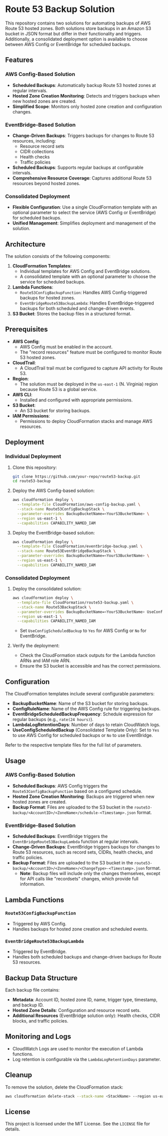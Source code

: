 # Route 53 Backup Solution

This repository contains two solutions for automating backups of AWS Route 53 hosted zones. Both solutions store backups in an Amazon S3 bucket in JSON format but differ in their functionality and triggers. Additionally, a consolidated deployment option is available to choose between AWS Config or EventBridge for scheduled backups.

## Features

### AWS Config-Based Solution
- **Scheduled Backups**: Automatically backup Route 53 hosted zones at regular intervals.
- **Hosted Zone Creation Monitoring**: Detects and triggers backups when new hosted zones are created.
- **Simplified Scope**: Monitors only hosted zone creation and configuration changes.

### EventBridge-Based Solution
- **Change-Driven Backups**: Triggers backups for changes to Route 53 resources, including:
  - Resource record sets
  - CIDR collections
  - Health checks
  - Traffic policies
- **Scheduled Backups**: Supports regular backups at configurable intervals.
- **Comprehensive Resource Coverage**: Captures additional Route 53 resources beyond hosted zones.

### Consolidated Deployment
- **Flexible Configuration**: Use a single CloudFormation template with an optional parameter to select the service (AWS Config or EventBridge) for scheduled backups.
- **Unified Management**: Simplifies deployment and management of the solution.

## Architecture

The solution consists of the following components:
1. **CloudFormation Templates**:
   - Individual templates for AWS Config and EventBridge solutions.
   - A consolidated template with an optional parameter to choose the service for scheduled backups.
2. **Lambda Functions**:
   - `Route53ConfigBackupFunction`: Handles AWS Config-triggered backups for hosted zones.
   - `EventBridgeRoute53BackupLambda`: Handles EventBridge-triggered backups for both scheduled and change-driven events.
3. **S3 Bucket**: Stores the backup files in a structured format.

## Prerequisites

- **AWS Config**:
  - AWS Config must be enabled in the account.
  - The "record resources" feature must be configured to monitor Route 53 hosted zones.
- **CloudTrail**:
  - A CloudTrail trail must be configured to capture API activity for Route 53.
- **Region**:
  - The solution must be deployed in the `us-east-1` (N. Virginia) region because Route 53 is a global service.
- **AWS CLI**:
  - Installed and configured with appropriate permissions.
- **S3 Bucket**:
  - An S3 bucket for storing backups.
- **IAM Permissions**:
  - Permissions to deploy CloudFormation stacks and manage AWS resources.

## Deployment

### Individual Deployment
1. Clone this repository:
   ```bash
   git clone https://github.com/your-repo/route53-backup.git
   cd route53-backup
   ```

2. Deploy the AWS Config-based solution:
   ```bash
   aws cloudformation deploy \
     --template-file CloudFormation/aws-config-backup.yaml \
     --stack-name Route53ConfigBackupStack \
     --parameter-overrides BackupBucketName=<YourS3BucketName> \
     --region us-east-1 \
     --capabilities CAPABILITY_NAMED_IAM
   ```

3. Deploy the EventBridge-based solution:
   ```bash
   aws cloudformation deploy \
     --template-file CloudFormation/eventbridge-backup.yaml \
     --stack-name Route53EventBridgeBackupStack \
     --parameter-overrides BackupBucketName=<YourS3BucketName> \
     --region us-east-1 \
     --capabilities CAPABILITY_NAMED_IAM
   ```

### Consolidated Deployment
1. Deploy the consolidated solution:
   ```bash
   aws cloudformation deploy \
     --template-file CloudFormation/route53-backup.yaml \
     --stack-name Route53BackupStack \
     --parameter-overrides BackupBucketName=<YourS3BucketName> UseConfigScheduledBackup=Yes \
     --region us-east-1 \
     --capabilities CAPABILITY_NAMED_IAM
   ```

   - Set `UseConfigScheduledBackup` to `Yes` for AWS Config or `No` for EventBridge.

2. Verify the deployment:
   - Check the CloudFormation stack outputs for the Lambda function ARNs and IAM role ARN.
   - Ensure the S3 bucket is accessible and has the correct permissions.

## Configuration

The CloudFormation templates include several configurable parameters:
- **BackupBucketName**: Name of the S3 bucket for storing backups.
- **ConfigRuleName**: Name of the AWS Config rule for triggering backups.
- **EventBridgeScheduledBackupFrequency**: Schedule expression for regular backups (e.g., `rate(24 hours)`).
- **LambdaLogRetentionDays**: Number of days to retain CloudWatch logs.
- **UseConfigScheduledBackup** (Consolidated Template Only): Set to `Yes` to use AWS Config for scheduled backups or `No` to use EventBridge.

Refer to the respective template files for the full list of parameters.

## Usage

### AWS Config-Based Solution
- **Scheduled Backups**: AWS Config triggers the `Route53ConfigBackupFunction` based on a configured schedule.
- **Hosted Zone Creation Monitoring**: Backups are triggered when new hosted zones are created.
- **Backup Format**: Files are uploaded to the S3 bucket in the `route53-backup/<AccountID>/<ZoneName>/schedule-<Timestamp>.json` format.

### EventBridge-Based Solution
- **Scheduled Backups**: EventBridge triggers the `EventBridgeRoute53BackupLambda` function at regular intervals.
- **Change-Driven Backups**: EventBridge triggers backups for changes to Route 53 resources, such as record sets, CIDRs, health checks, and traffic policies.
- **Backup Format**: Files are uploaded to the S3 bucket in the `route53-backup/<AccountID>/<ZoneName>/<ChangeType>-<Timestamp>.json` format.
  - **Note**: Backup files will include only the changes themselves, except for API calls like "recordsets" changes, which provide full information.

## Lambda Functions

### `Route53ConfigBackupFunction`
- Triggered by AWS Config.
- Handles backups for hosted zone creation and scheduled events.

### `EventBridgeRoute53BackupLambda`
- Triggered by EventBridge.
- Handles both scheduled backups and change-driven backups for Route 53 resources.

## Backup Data Structure

Each backup file contains:
- **Metadata**: Account ID, hosted zone ID, name, trigger type, timestamp, and backup ID.
- **Hosted Zone Details**: Configuration and resource record sets.
- **Additional Resources** (EventBridge solution only): Health checks, CIDR blocks, and traffic policies.

## Monitoring and Logs

- CloudWatch Logs are used to monitor the execution of Lambda functions.
- Log retention is configurable via the `LambdaLogRetentionDays` parameter.

## Cleanup

To remove the solution, delete the CloudFormation stack:
```bash
aws cloudformation delete-stack --stack-name <StackName> --region us-east-1
```

## License

This project is licensed under the MIT License. See the `LICENSE` file for details.